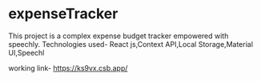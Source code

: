 # expenseTracker

This project is a complex expense budget tracker empowered with
speechly.
Technologies used- React js,Context API,Local Storage,Material
UI,Speechl

working link- https://ks9vx.csb.app/
